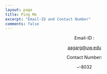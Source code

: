 ```yaml
---
layout: page
title: Ping Me
excerpt: "Email-ID and Contact Number"
comments: false
---
```

<center>
Email-ID : 

aagarg@uw.edu

Contact Number: 

***-***-8032
</center>
